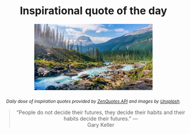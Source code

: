 
<div align="center">

# Inspirational quote of the day

<img src="./data/photo.jpeg" alt="Beautiful nature photo" width="320" height="180">

<sub><i>Daily dose of inspiration quotes provided by [ZenQuotes API](https://zenquotes.io/) and images by [Unsplash](https://unsplash.com/).</i></sub>


<blockquote>&ldquo;People do not decide their futures, they decide their habits and their habits decide their futures.&rdquo; &mdash; <footer>Gary Keller</footer></blockquote>

</div>
